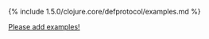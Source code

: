 {% include 1.5.0/clojure.core/defprotocol/examples.md %}

[Please add examples!](https://github.com/arrdem/grimoire/edit/master/_includes/1.6.0/clojure.core/defprotocol/examples.md)
